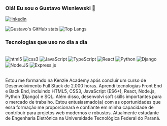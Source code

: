 ### Olá! Eu sou o Gustavo Wisniewski 👋

[![linkedin](https://img.shields.io/badge/LinkedIn-0077B5?style=for-the-badge&logo=linkedin&logoColor=white)](https://www.linkedin.com/in/gustavo-wisniewski-050006179/)

![Gustavo's GitHub stats](https://github-readme-stats.vercel.app/api?username=GustavoWisniewski&show_icons=true&theme=dracula)
![Top Langs](https://github-readme-stats.vercel.app/api/top-langs/?username=GustavoWisniewski&layout=compact)

### Tecnologias que uso no dia a dia

<div style="display: inline_block"><br/>
    <img align="center" alt="html5" src="https://img.shields.io/badge/HTML5-E34F26?style=for-the-badge&logo=html5&logoColor=white "/>
    <img align="center" alt="css3" src="https://img.shields.io/badge/CSS3-1572B6?style=for-the-badge&logo=css3&logoColor=white "/>
    <img align="center" alt="JavaScript" src="https://img.shields.io/badge/JavaScript-F7DF1E?style=for-the-badge&logo=javascript&logoColor=black"/>
    <img align="center" alt="TypeScript" src="https://img.shields.io/badge/TypeScript-007ACC?style=for-the-badge&logo=typescript&logoColor=white"/>
    <img align="center" alt="React" src="https://img.shields.io/badge/React-20232A?style=for-the-badge&logo=react&logoColor=61DAFB"/>
    <img align="center" alt="Python" src="https://img.shields.io/badge/Python-3776AB?style=for-the-badge&logo=python&logoColor=white"/>
    <img align="center" alt="Django" src="https://img.shields.io/badge/Django-092E20?style=for-the-badge&logo=django&logoColor=white"/>
    <img align="center" alt="Node.JS" src="https://img.shields.io/badge/Node.js-43853D?style=for-the-badge&logo=node.js&logoColor=white"/>
    <img align="center" alt="Express.js" src="https://img.shields.io/badge/Express.js-404D59?style=for-the-badge"/>
    
</div><br/>

Estou me formando na Kenzie Academy após concluir um curso de Desenvolvimento Full Stack de 2.000 horas. Aprendi tecnologias Front End e Back End, incluindo HTML5, CSS3, JavaScript (ES6+), React, Node.js, Python (Django) e SQL. Além disso, desenvolvi soft skills importantes para o mercado de trabalho. Estou entusiasmado(a) com as oportunidades que essa formação me proporcionará e confiante em minha capacidade de contribuir para projetos web modernos e robustos.
Atualmente estudante de Engenharia Eletrônica na Universidade Tecnológica Federal do Paraná.
